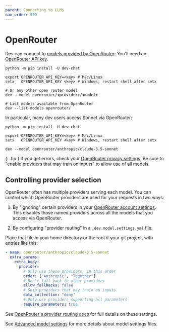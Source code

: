 ```yaml
---
parent: Connecting to LLMs
nav_order: 500
---
```


# OpenRouter

Dev can connect to [models provided by OpenRouter](https://openrouter.ai/models?o=top-weekly):
You'll need an [OpenRouter API key](https://openrouter.ai/keys).

```
python -m pip install -U dev-chat

export OPENROUTER_API_KEY=<key> # Mac/Linux
setx   OPENROUTER_API_KEY <key> # Windows, restart shell after setx

# Or any other open router model
dev --model openrouter/<provider>/<model>

# List models available from OpenRouter
dev --list-models openrouter/
```

In particular, many dev users access Sonnet via OpenRouter:

```
python -m pip install -U dev-chat

export OPENROUTER_API_KEY=<key> # Mac/Linux
setx   OPENROUTER_API_KEY <key> # Windows, restart shell after setx

dev --model openrouter/anthropic/claude-3.5-sonnet
```


{: .tip }
If you get errors, check your
[OpenRouter privacy settings](https://openrouter.ai/settings/privacy).
Be sure to "enable providers that may train on inputs"
to allow use of all models.

## Controlling provider selection

OpenRouter often has multiple providers serving each model.
You can control which OpenRouter providers are used for your requests in two ways:

1. By "ignoring" certain providers in your 
[OpenRouter account settings](https://openrouter.ai/settings/preferences).
This disables those named providers across all the models that you access via OpenRouter.

2. By configuring "provider routing" in a `.dev.model.settings.yml` file.

Place that file in your home directory or the root if your git project, with
entries like this:

```yaml
- name: openrouter/anthropic/claude-3.5-sonnet
  extra_params:
    extra_body:
      provider:
        # Only use these providers, in this order
        order: ["Anthropic", "Together"]
        # Don't fall back to other providers
        allow_fallbacks: false
        # Skip providers that may train on inputs
        data_collection: "deny"
        # Only use providers supporting all parameters
        require_parameters: true
```

See [OpenRouter's provider routing docs](https://openrouter.ai/docs/provider-routing) for full details on these settings.

See [Advanced model settings](https://dev.chat/docs/config/adv-model-settings.html#model-settings)
for more details about model settings files. 



